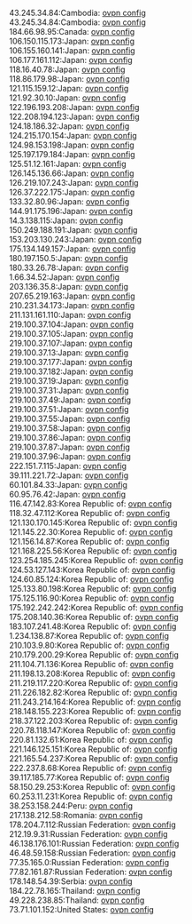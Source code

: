 43.245.34.84:Cambodia: [ovpn config](vpn/43_245_34_84.ovpn)  
43.245.34.84:Cambodia: [ovpn config](vpn/43_245_34_84.ovpn)  
184.66.98.95:Canada: [ovpn config](vpn/184_66_98_95.ovpn)  
106.150.115.173:Japan: [ovpn config](vpn/106_150_115_173.ovpn)  
106.155.160.141:Japan: [ovpn config](vpn/106_155_160_141.ovpn)  
106.177.161.112:Japan: [ovpn config](vpn/106_177_161_112.ovpn)  
118.16.40.78:Japan: [ovpn config](vpn/118_16_40_78.ovpn)  
118.86.179.98:Japan: [ovpn config](vpn/118_86_179_98.ovpn)  
121.115.159.12:Japan: [ovpn config](vpn/121_115_159_12.ovpn)  
121.92.30.10:Japan: [ovpn config](vpn/121_92_30_10.ovpn)  
122.196.193.208:Japan: [ovpn config](vpn/122_196_193_208.ovpn)  
122.208.194.123:Japan: [ovpn config](vpn/122_208_194_123.ovpn)  
124.18.186.32:Japan: [ovpn config](vpn/124_18_186_32.ovpn)  
124.215.170.154:Japan: [ovpn config](vpn/124_215_170_154.ovpn)  
124.98.153.198:Japan: [ovpn config](vpn/124_98_153_198.ovpn)  
125.197.179.184:Japan: [ovpn config](vpn/125_197_179_184.ovpn)  
125.51.12.161:Japan: [ovpn config](vpn/125_51_12_161.ovpn)  
126.145.136.66:Japan: [ovpn config](vpn/126_145_136_66.ovpn)  
126.219.107.243:Japan: [ovpn config](vpn/126_219_107_243.ovpn)  
126.37.222.175:Japan: [ovpn config](vpn/126_37_222_175.ovpn)  
133.32.80.96:Japan: [ovpn config](vpn/133_32_80_96.ovpn)  
144.91.175.196:Japan: [ovpn config](vpn/144_91_175_196.ovpn)  
14.3.138.115:Japan: [ovpn config](vpn/14_3_138_115.ovpn)  
150.249.188.191:Japan: [ovpn config](vpn/150_249_188_191.ovpn)  
153.203.130.243:Japan: [ovpn config](vpn/153_203_130_243.ovpn)  
175.134.149.157:Japan: [ovpn config](vpn/175_134_149_157.ovpn)  
180.197.150.5:Japan: [ovpn config](vpn/180_197_150_5.ovpn)  
180.33.26.78:Japan: [ovpn config](vpn/180_33_26_78.ovpn)  
1.66.34.52:Japan: [ovpn config](vpn/1_66_34_52.ovpn)  
203.136.35.8:Japan: [ovpn config](vpn/203_136_35_8.ovpn)  
207.65.219.163:Japan: [ovpn config](vpn/207_65_219_163.ovpn)  
210.231.34.173:Japan: [ovpn config](vpn/210_231_34_173.ovpn)  
211.131.161.110:Japan: [ovpn config](vpn/211_131_161_110.ovpn)  
219.100.37.104:Japan: [ovpn config](vpn/219_100_37_104.ovpn)  
219.100.37.105:Japan: [ovpn config](vpn/219_100_37_105.ovpn)  
219.100.37.107:Japan: [ovpn config](vpn/219_100_37_107.ovpn)  
219.100.37.13:Japan: [ovpn config](vpn/219_100_37_13.ovpn)  
219.100.37.177:Japan: [ovpn config](vpn/219_100_37_177.ovpn)  
219.100.37.182:Japan: [ovpn config](vpn/219_100_37_182.ovpn)  
219.100.37.19:Japan: [ovpn config](vpn/219_100_37_19.ovpn)  
219.100.37.31:Japan: [ovpn config](vpn/219_100_37_31.ovpn)  
219.100.37.49:Japan: [ovpn config](vpn/219_100_37_49.ovpn)  
219.100.37.51:Japan: [ovpn config](vpn/219_100_37_51.ovpn)  
219.100.37.55:Japan: [ovpn config](vpn/219_100_37_55.ovpn)  
219.100.37.58:Japan: [ovpn config](vpn/219_100_37_58.ovpn)  
219.100.37.86:Japan: [ovpn config](vpn/219_100_37_86.ovpn)  
219.100.37.87:Japan: [ovpn config](vpn/219_100_37_87.ovpn)  
219.100.37.96:Japan: [ovpn config](vpn/219_100_37_96.ovpn)  
222.151.7.115:Japan: [ovpn config](vpn/222_151_7_115.ovpn)  
39.111.221.72:Japan: [ovpn config](vpn/39_111_221_72.ovpn)  
60.101.84.33:Japan: [ovpn config](vpn/60_101_84_33.ovpn)  
60.95.76.42:Japan: [ovpn config](vpn/60_95_76_42.ovpn)  
116.47.142.83:Korea Republic of: [ovpn config](vpn/116_47_142_83.ovpn)  
118.32.47.112:Korea Republic of: [ovpn config](vpn/118_32_47_112.ovpn)  
121.130.170.145:Korea Republic of: [ovpn config](vpn/121_130_170_145.ovpn)  
121.145.22.30:Korea Republic of: [ovpn config](vpn/121_145_22_30.ovpn)  
121.156.14.87:Korea Republic of: [ovpn config](vpn/121_156_14_87.ovpn)  
121.168.225.56:Korea Republic of: [ovpn config](vpn/121_168_225_56.ovpn)  
123.254.185.245:Korea Republic of: [ovpn config](vpn/123_254_185_245.ovpn)  
124.53.127.143:Korea Republic of: [ovpn config](vpn/124_53_127_143.ovpn)  
124.60.85.124:Korea Republic of: [ovpn config](vpn/124_60_85_124.ovpn)  
125.133.80.198:Korea Republic of: [ovpn config](vpn/125_133_80_198.ovpn)  
175.125.116.90:Korea Republic of: [ovpn config](vpn/175_125_116_90.ovpn)  
175.192.242.242:Korea Republic of: [ovpn config](vpn/175_192_242_242.ovpn)  
175.208.140.36:Korea Republic of: [ovpn config](vpn/175_208_140_36.ovpn)  
183.107.241.48:Korea Republic of: [ovpn config](vpn/183_107_241_48.ovpn)  
1.234.138.87:Korea Republic of: [ovpn config](vpn/1_234_138_87.ovpn)  
210.103.9.80:Korea Republic of: [ovpn config](vpn/210_103_9_80.ovpn)  
210.179.200.29:Korea Republic of: [ovpn config](vpn/210_179_200_29.ovpn)  
211.104.71.136:Korea Republic of: [ovpn config](vpn/211_104_71_136.ovpn)  
211.198.13.208:Korea Republic of: [ovpn config](vpn/211_198_13_208.ovpn)  
211.219.117.220:Korea Republic of: [ovpn config](vpn/211_219_117_220.ovpn)  
211.226.182.82:Korea Republic of: [ovpn config](vpn/211_226_182_82.ovpn)  
211.243.214.164:Korea Republic of: [ovpn config](vpn/211_243_214_164.ovpn)  
218.148.155.223:Korea Republic of: [ovpn config](vpn/218_148_155_223.ovpn)  
218.37.122.203:Korea Republic of: [ovpn config](vpn/218_37_122_203.ovpn)  
220.78.118.147:Korea Republic of: [ovpn config](vpn/220_78_118_147.ovpn)  
220.81.132.61:Korea Republic of: [ovpn config](vpn/220_81_132_61.ovpn)  
221.146.125.151:Korea Republic of: [ovpn config](vpn/221_146_125_151.ovpn)  
221.165.54.237:Korea Republic of: [ovpn config](vpn/221_165_54_237.ovpn)  
222.237.8.68:Korea Republic of: [ovpn config](vpn/222_237_8_68.ovpn)  
39.117.185.77:Korea Republic of: [ovpn config](vpn/39_117_185_77.ovpn)  
58.150.29.253:Korea Republic of: [ovpn config](vpn/58_150_29_253.ovpn)  
60.253.11.231:Korea Republic of: [ovpn config](vpn/60_253_11_231.ovpn)  
38.253.158.244:Peru: [ovpn config](vpn/38_253_158_244.ovpn)  
217.138.212.58:Romania: [ovpn config](vpn/217_138_212_58.ovpn)  
178.204.7.112:Russian Federation: [ovpn config](vpn/178_204_7_112.ovpn)  
212.19.9.31:Russian Federation: [ovpn config](vpn/212_19_9_31.ovpn)  
46.138.176.101:Russian Federation: [ovpn config](vpn/46_138_176_101.ovpn)  
46.48.59.158:Russian Federation: [ovpn config](vpn/46_48_59_158.ovpn)  
77.35.165.0:Russian Federation: [ovpn config](vpn/77_35_165_0.ovpn)  
77.82.161.87:Russian Federation: [ovpn config](vpn/77_82_161_87.ovpn)  
178.148.54.39:Serbia: [ovpn config](vpn/178_148_54_39.ovpn)  
184.22.78.165:Thailand: [ovpn config](vpn/184_22_78_165.ovpn)  
49.228.238.85:Thailand: [ovpn config](vpn/49_228_238_85.ovpn)  
73.71.101.152:United States: [ovpn config](vpn/73_71_101_152.ovpn)  
